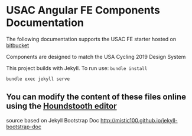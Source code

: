 USAC Angular FE Components Documentation
====================

The following documentation supports the USAC FE starter hosted on [bitbucket](#)

Components are designed to match the USA Cycling 2019 Design System





This project builds with Jekyll. To run use:
`bundle install`

`bundle exec jekyll serve`


You can modify the content of these files online using the [Houndstooth editor](https://houndstooth.work)
---

source based on Jekyll Bootstrap Doc
http://mistic100.github.io/jekyll-bootstrap-doc
